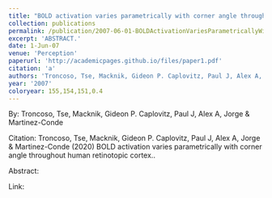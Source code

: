 ```yaml
---
title: "BOLD activation varies parametrically with corner angle throughout human retinotopic cortex."
collection: publications
permalink: /publication/2007-06-01-BOLDActivationVariesParametricallyWithCornerAngleThroughoutHuma
excerpt: 'ABSTRACT.'
date: 1-Jun-07
venue: 'Perception'
paperurl: 'http://academicpages.github.io/files/paper1.pdf'
citation: 'a'
authors: 'Troncoso, Tse, Macknik, Gideon P. Caplovitz, Paul J, Alex A, Jorge & Martinez-Conde'
year: '2007'
coloryear: 155,154,151,0.4
---
```


By: Troncoso, Tse, Macknik, Gideon P. Caplovitz, Paul J, Alex A, Jorge & Martinez-Conde

Citation: Troncoso, Tse, Macknik, Gideon P. Caplovitz, Paul J, Alex A, Jorge & Martinez-Conde (2020) BOLD activation varies parametrically with corner angle throughout human retinotopic cortex.. 

Abstract: 

Link: 
